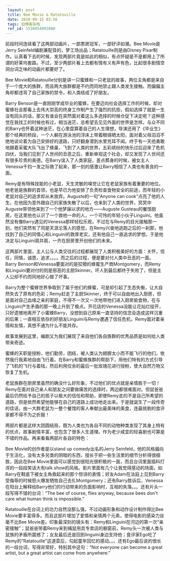 ```yaml
---
 layout: post
 title: Bee Movie & Ratatouille
 date: 2018-09-15 03:56
 tags: 旧博客存档
 ref_id: 1536954991080
---
```

前段时间连续看了这两部动画片，一部票房冠军，一部好评如潮。Bee Movie是Jerry
Seinfeld编剧兼配音的，梦工场出品；Ratatouille则是由Disney
Pixar制作。认真看下去的时候，发现两部片竟是如此的相似，有点怀疑是不是都用上了所谓的好莱坞套路。不过，至少两部片看上去都有情有义有声有色，比起很多剧情空洞台词乏味的动画片都要好了。

Bee
Movie和Ratatouille分别是讲一只蜜蜂和一只老鼠的故事，两位主角都是来自于一个庞大的族群，而且两大族群都是不约而同地禁止跟人类发生接触。而偏偏主角却都违背了自己家族的禁令，和人类结成了好朋友。

Barry
Benson是一直刚刚学成毕业的蜜蜂，在要迈向社会选择工作的时候，却对蜜蜂社会那看上去伟大崇高的终身工作制产生了强烈的抗拒，假如选择了就是一生没有回头的话，那又有谁会在突然面对着这么多选择的时候仓促下决定呢？这种感觉在我找工的时候也有过，相当迷茫，总希望去见见外面的世界是怎样。与众不同的Barry也怀着这种迷茫，在心里盘算着自己的人生理想，导演还用了《毕业生》那个经典的桥段，一个人躺在游泳池的浮床上带着眼镜晒太阳，面对着父母滔滔不绝地谈论着为自己安排好的道路，只好翻身潜到水里充耳不闻。终于有一天他勇敢地跟着采蜜大队飞出了蜂巢，飞到了人类的世界，五彩缤纷的快乐过后迎来了危机四伏，当我们见到了人世间的丑恶之后，重新审视这个社会，却又发现了人世间还有很多珍贵的美德。在Barry误入了人类家庭，差点葬身的时候，被女主人Venessa千钧一发之际救了起来，那一刻的感激让Barry相信了人类也有善良的一面。

Remy是有特殊技能的小老鼠，天生灵敏的嗅觉让它在老鼠家族有着重要的地位。他老爸是族群的首领，也是早已为他安排了负责检查食物安全的前途，而年轻的小老鼠对自己的追求却从未放弃。Auguste的一句“Anyone
can
cook”点亮了他的人生，在他因为意外跟自己的家族失散了以后，也来到了人类的世界，冥冥中Auguste带领他来到了一个他梦寐以求的地方——Auguste
Gusteau的餐馆厨房。在这里他也认识了一个救他一命的人，一个可怜的年轻小伙子Linguini。他虽然没有像Barry遇见的Venessa那样轻松乐观，不过在与Remy的目光接触那一刻，他们突然有了同是天涯沦落人的感觉，在Remy兴奋地逃跑之后的一刹那，他找到了自己的同情心和Linguini的敦厚老实，还有他自己一直追求的梦想。于是他决定与Linguini肩并肩，一齐在厨房里开创他们的未来。

这两部片里面，主人公与人类交往的过程都展现了人类积极美好的方面：关怀，信任，同情，诚恳，追求，。。。而之后的过程，便是要对付人类中丑恶的一面。Barry
Benson和Venessa要面对的是狡猾的蜂蜜生产商Montgomery，而Remy和Linguini要对付的则是邪恶的主厨Skinner。坏人到最后都终于失败了，但是主人公却不约而同地好心做了坏事。

Barry为整个蜜蜂世界争取到了属于他们的蜂蜜，可是却引起了生态失衡，让大自然失去了原有的色彩；Remy赶走了主厨Skinner，终于可以自由地出入厨房，但是面对自己血缘之亲的家庭，不得不一次又一次地带他们进入厨房偷食物，在与Linguini产生矛盾的那一晚上升到了极点。开花店的Venessa没能让花灿烂绽开，只好遗憾地离开了小蜜蜂Barry，没想到自己原来一直坚持的信念会造成这样沉重的后果；一直相互依存的好朋友Linguini与Remy遭遇了信任危机，Remy面对着亲情和友情，真想不通为什么不能共存。

故事发展到这里，编剧又为我们展现了来自他们各自族群的优秀品质是如何给人类带来奇迹。

蜜蜂的天职是授粉，他们勤劳，团结，被人类认为翅膀太小而不能飞行的他们，依然我行我素地自由飞行着。在Barry和蜜蜂族群的帮助下，用他们特有的方式引导了飞机的飞行与着陆，然后利用仅余的最后一批玫瑰花进行授粉，使大自然万物又恢复了生机。

老鼠族群在厨房里虽然的确没什么好形象，不过他们的优点就是亲情胜于一切！Remy在面对自己亲人和朋友之间要做痛苦的选择时，两边都很难面对。但鼠爸爸最后仍然给予自己的孩子以极大的信任和帮助，即使Remy走的不是自己所希望的道路，但是依然希望他能够在自己的道路上成功地走出来。于是就诞生了一段传奇的佳话，由一大群老鼠为一整个餐馆的客人奉献出最美味的美食，连最挑剔的食评家都不得不为之折服！

两部片都是这样大团圆结局，既为人类也为各自不同的动物种类发现了其身上特有的优点，故事剧情丰富，也包含了很多人生道理。作为老少咸宜的轻喜剧也可算是不错的作品。再来看看两部片各自的特色：

Bee Movie的创作者是以stand up comedy出名的Jerry
Seinfeld，他的风格偏向于生活化，没有太多另类的阴暗的东西，擅长于把一些生活里的细节分析得很细致，因此在Bee
Movie里面可以感觉到很阳光很积极的一面，而且台词里面插科打诨的一段段笑话大有talk
show的风格。影片里面有几个让我觉得感动的场面，如Barry在鞋底下被女主角救起来的那个惊讶的表情；好友Adam在法庭上见到Barry受侮辱的时候怒火爆发牺牲自己去扎Montgomery；还有Barry胜诉后，Venessa在阳台上解释给Barry他们的行动带来的负面影响时，互相的失落。。。还有片头一段写得不错的台词：“The
bee of course, flies anyway, because bees don't care what human think is
impossible.”

Ratatouille在台词上的功力自然没那么强，不过动画形象和动作设计制作得比Bee
Movie要丰富得多。而且这部片增加了爱情和亲情两个元素，使得电影的感染力丝毫不比Bee
Movie差。印象最深刻的镜头有：Remy和Linguini在河边的第一次“亲密接触”；鼠爸爸带着Remy来到捕鼠用具专卖店的橱窗前，Remy头一次被人类与鼠族的矛盾所震撼了；女友最后还是回到linguini身边支持他；食评家Ego吃了Remy的“Ratatouille”这道菜后，勾起童年回忆的感动。。。还有Ego最后说的很长的一段台词，写得非常好，特别其中这句：“Not
everyone can become a great artist, but a great artist can come from
anywhere.”

